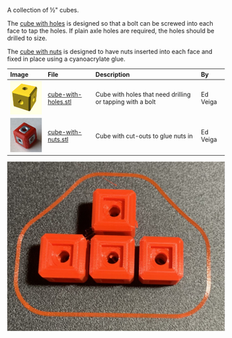 A collection of &frac12;" cubes.

The [cube with holes](cube-with-holes.stl) is designed so that a bolt can be
screwed into each face to tap the holes.  If plain axle holes are required, the
holes should be drilled to size.

The [cube with nuts](cube-with-nuts.stl) is designed to have nuts inserted into
each face and fixed in place using a cyanoacrylate glue.

Image | File | Description | By
:--- | :--- | :--- | :---
<img src="cube-with-holes.png" width="100"> | [cube-with-holes.stl](cube-with-holes.stl) | Cube with holes that need drilling or tapping with a bolt | Ed Veiga
<img src="cube-with-nuts.jpg" width="100"> | [cube-with-nuts.stl](cube-with-nuts.stl) | Cube with cut-outs to glue nuts in | Ed Veiga

![Cubes](cubes.jpg)
